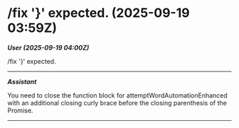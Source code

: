 <!-- Generated by SpecStory -->

# /fix '}' expected. (2025-09-19 03:59Z)

_**User (2025-09-19 04:00Z)**_

/fix '}' expected.

---

_**Assistant**_

You need to close the function block for attemptWordAutomationEnhanced with an additional closing curly brace before the closing parenthesis of the Promise.



---


